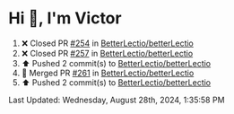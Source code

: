 <h1>Hi 👋, I'm Victor </h1>

<!--RECENT_ACTIVITY:start-->
1. ❌ Closed PR [#254](https://github.com/BetterLectio/betterLectio/pull/254) in [BetterLectio/betterLectio](https://github.com/BetterLectio/betterLectio)<br>
2. ❌ Closed PR [#257](https://github.com/BetterLectio/betterLectio/pull/257) in [BetterLectio/betterLectio](https://github.com/BetterLectio/betterLectio)<br>
3. ⬆️ Pushed 2 commit(s) to [BetterLectio/betterLectio](https://github.com/BetterLectio/betterLectio)<br>
4. 🎉 Merged PR [#261](https://github.com/BetterLectio/betterLectio/pull/261) in [BetterLectio/betterLectio](https://github.com/BetterLectio/betterLectio)<br>
5. ⬆️ Pushed 2 commit(s) to [BetterLectio/betterLectio](https://github.com/BetterLectio/betterLectio)<br>
<!--RECENT_ACTIVITY:end-->

<!--RECENT_ACTIVITY:last_update-->
Last Updated: Wednesday, August 28th, 2024, 1:35:58 PM
<!--RECENT_ACTIVITY:last_update_end-->
